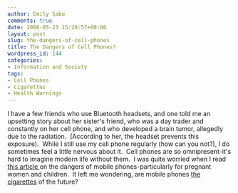 ```yaml
---
author: Emily Sabo
comments: true
date: 2008-05-23 15:29:57+00:00
layout: post
slug: the-dangers-of-cell-phones
title: The Dangers of Cell Phones?
wordpress_id: 144
categories:
- Information and Society
tags:
- Cell Phones
- Cigarettes
- Health Warnings
---
```


I have a few friends who use Bluetooth headsets, and one told me an upsetting story about her sister's friend, who was a day trader and constantly on her cell phone, and who developed a brain tumor, allegedly due to the radiation.  (According to her, the headset prevents this exposure).  While I still use my cell phone regularly (how can you not?), I do sometimes feel a little nervous about it.  Cell phones are so omnipresent-it's hard to imagine modern life without them.  I was quite worried when I read [this article ]( http://www.independent.co.uk/life-style/health-and-wellbeing/health-news/warning-using-a-mobile-phone-while-pregnant-can-seriously-damage-your-baby-830352.html)on the dangers of mobile phones-particularly for pregnant women and children.  It left me wondering, are mobile phones [the cigarettes](http://nuweb7.neu.edu/library/snippets/index.php?s=cigarettes) of the future?
